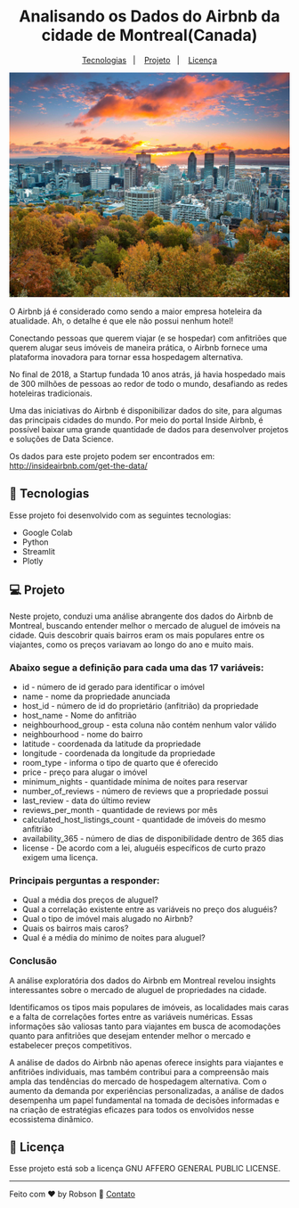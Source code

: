 <h1 align="center">Analisando os Dados do Airbnb da cidade de Montreal(Canada)</h1>

<p align="center">
  <a href="#-tecnologias">Tecnologias</a>&nbsp;&nbsp;&nbsp;|&nbsp;&nbsp;&nbsp;
  <a href="#-projeto">Projeto</a>&nbsp;&nbsp;&nbsp;|&nbsp;&nbsp;&nbsp;
  <a href="#memo-licença">Licença</a>
</p>

<p align="center">
  <img alt="Montreal" src=".github/preview.jpg" width="100%" height="30%">
</p>

<p>
O Airbnb já é considerado como sendo a maior empresa hoteleira da atualidade. Ah, o detalhe é que ele não possui nenhum hotel!

Conectando pessoas que querem viajar (e se hospedar) com anfitriões que querem alugar seus imóveis de maneira prática, o Airbnb fornece uma plataforma inovadora para tornar essa hospedagem alternativa.

No final de 2018, a Startup fundada 10 anos atrás, já havia hospedado mais de 300 milhões de pessoas ao redor de todo o mundo, desafiando as redes hoteleiras tradicionais.

Uma das iniciativas do Airbnb é disponibilizar dados do site, para algumas das principais cidades do mundo. Por meio do portal Inside Airbnb, é possível baixar uma grande quantidade de dados para desenvolver projetos e soluções de Data Science.
</p>
<p>Os dados para este projeto podem ser encontrados em: <a href="http://insideairbnb.com/get-the-data/">http://insideairbnb.com/get-the-data/</a> </p>

## 🚀 Tecnologias

Esse projeto foi desenvolvido com as seguintes tecnologias:

- Google Colab
- Python
- Streamlit
- Plotly

## 💻 Projeto

Neste projeto, conduzi uma análise abrangente dos dados do Airbnb de Montreal, buscando entender melhor o mercado de aluguel de imóveis na cidade. Quis descobrir quais bairros eram os mais populares entre os viajantes, como os preços variavam ao longo do ano e muito mais.

### Abaixo segue a definição para cada uma das 17 variáveis:
- id - número de id gerado para identificar o imóvel
- name - nome da propriedade anunciada
- host_id - número de id do proprietário (anfitrião) da propriedade
- host_name - Nome do anfitrião
- neighbourhood_group - esta coluna não contém nenhum valor válido
- neighbourhood - nome do bairro
- latitude - coordenada da latitude da propriedade
- longitude - coordenada da longitude da propriedade
- room_type - informa o tipo de quarto que é oferecido
- price - preço para alugar o imóvel
- minimum_nights - quantidade mínima de noites para reservar
- number_of_reviews - número de reviews que a propriedade possui
- last_review - data do último review
- reviews_per_month - quantidade de reviews por mês
- calculated_host_listings_count - quantidade de imóveis do mesmo anfitrião
- availability_365 - número de dias de disponibilidade dentro de 365 dias
- license - De acordo com a lei, aluguéis específicos de curto prazo exigem uma licença.

### Principais perguntas a responder:
- Qual a média dos preços de aluguel?
- Qual a correlação existente entre as variáveis no preço dos aluguéis?
- Qual o tipo de imóvel mais alugado no Airbnb?
- Quais os bairros mais caros?
- Qual é a média do mínimo de noites para aluguel?

### Conclusão

A análise exploratória dos dados do Airbnb em Montreal revelou insights interessantes sobre o mercado de aluguel de propriedades na cidade.

Identificamos os tipos mais populares de imóveis, as localidades mais caras e a falta de correlações fortes entre as variáveis numéricas. Essas informações são valiosas tanto para viajantes em busca de acomodações quanto para anfitriões que desejam entender melhor o mercado e estabelecer preços competitivos.

A análise de dados do Airbnb não apenas oferece insights para viajantes e anfitriões individuais, mas também contribui para a compreensão mais ampla das tendências do mercado de hospedagem alternativa. Com o aumento da demanda por experiências personalizadas, a análise de dados desempenha um papel fundamental na tomada de decisões informadas e na criação de estratégias eficazes para todos os envolvidos nesse ecossistema dinâmico.

## :memo: Licença

Esse projeto está sob a licença GNU AFFERO GENERAL PUBLIC LICENSE.

---

Feito com ♥ by Robson :wave: [Contato](https://www.linkedin.com/in/robsonlopesjr/)